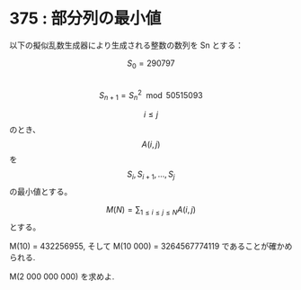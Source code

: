 # 375 : 部分列の最小値

以下の擬似乱数生成器により生成される整数の数列を Sn とする：

$$S_0 = 290797$$\
$$S_{n+1} ={S_n}^2 \mod 50515093$$

$$i \leq j$$のとき、$$A(i,j)$$を$$S_i, S_{i+1},\dots , S_j$$の最小値とする。

$$M(N) = \sum_{1 \leq i \leq j \leq N} A(i, j)$$とする。

M(10) = 432256955, そして M(10 000) = 3264567774119 であることが確かめられる.

M(2 000 000 000) を求めよ.

